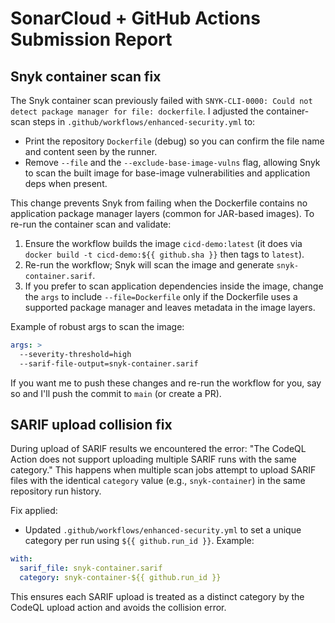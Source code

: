 # SonarCloud + GitHub Actions Submission Report


## Snyk container scan fix

The Snyk container scan previously failed with `SNYK-CLI-0000: Could not detect package manager for file: dockerfile`. I adjusted the container-scan steps in `.github/workflows/enhanced-security.yml` to:

- Print the repository `Dockerfile` (debug) so you can confirm the file name and content seen by the runner.
- Remove `--file` and the `--exclude-base-image-vulns` flag, allowing Snyk to scan the built image for base-image vulnerabilities and application deps when present.

This change prevents Snyk from failing when the Dockerfile contains no application package manager layers (common for JAR-based images). To re-run the container scan and validate:

1. Ensure the workflow builds the image `cicd-demo:latest` (it does via `docker build -t cicd-demo:${{ github.sha }}` then tags to `latest`).
2. Re-run the workflow; Snyk will scan the image and generate `snyk-container.sarif`.
3. If you prefer to scan application dependencies inside the image, change the `args` to include `--file=Dockerfile` only if the Dockerfile uses a supported package manager and leaves metadata in the image layers.

Example of robust args to scan the image:

```yaml
args: >
  --severity-threshold=high
  --sarif-file-output=snyk-container.sarif
```

If you want me to push these changes and re-run the workflow for you, say so and I'll push the commit to `main` (or create a PR).

## SARIF upload collision fix

During upload of SARIF results we encountered the error: "The CodeQL Action does not support uploading multiple SARIF runs with the same category." This happens when multiple scan jobs attempt to upload SARIF files with the identical `category` value (e.g., `snyk-container`) in the same repository run history.

Fix applied:

- Updated `.github/workflows/enhanced-security.yml` to set a unique category per run using `${{ github.run_id }}`. Example:

```yaml
with:
  sarif_file: snyk-container.sarif
  category: snyk-container-${{ github.run_id }}
```

This ensures each SARIF upload is treated as a distinct category by the CodeQL upload action and avoids the collision error.
